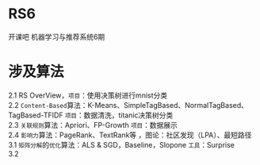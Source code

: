 # RS6
开课吧 机器学习与推荐系统6期
# 涉及算法
2.1 RS OverView，`项目`：使用决策树进行mnist分类 <br>
2.2 `Content-Based`算法：K-Means、SimpleTagBased、NormalTagBased、TagBased-TFIDF  `项目`：数据清洗，titanic决策树分类 <br>
2.3 `关联规则`算法：Apriori、FP-Growth `项目`：数据展示 <br>
2.4 `影响力`算法：PageRank、TextRank等 ，图论：社区发现（LPA）、最短路径 <br>
3.1 `矩阵分解`的`优化`算法：ALS & SGD，Baseline，Slopone  `工具`：Surprise <br>
3.2
